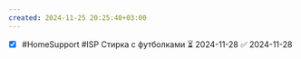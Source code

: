 ```yaml
---
created: 2024-11-25 20:25:40+03:00
---
```


- [x] #HomeSupport #ISP Стирка с футболками ⏳ 2024-11-28 ✅ 2024-11-28